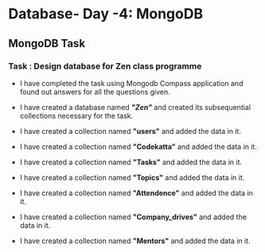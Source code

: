 # Database- Day -4: MongoDB
## MongoDB Task
### Task : Design database for Zen class programme

- I have completed the task using Mongodb Compass application and found out answers for all the questions given.   
- I have created a database named ***"Zen"*** and created its  subsequential collections necessary for the task. 

- I have created a collection named **"users"** and added the data in it.   

- I have created a collection named **"Codekatta"** and added the data in it.      

- I have created a collection named **"Tasks"** and added the data in it.  

-  I have created a collection named **"Topics"** and added the data in it.  
- I have created a collection named **"Attendence"** and added the data in it.  

- I have created a collection named **"Company_drives"** and added the data in it.
 
-  I have created a collection named **"Mentors"** and added the data in it.
